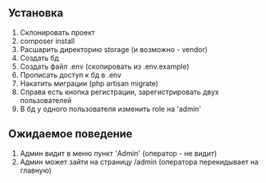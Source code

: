 ## Установка

1. Склонировать проект
2. composer install
3. Расшарить директорию storage (и возможно - vendor)
4. Создать бд
5. Создать файл .env (скопировать из .env.example)
6. Прописать доступ к бд в .env
7. Накатить миграции (php artisan migrate)
8. Справа есть кнопка регистрации, зарегистрировать двух пользователей
9. В бд у одного пользователя изменить role на 'admin'

## Ожидаемое поведение

1. Админ видит в меню пункт 'Admin' (оператор - не видит)
2. Админ может зайти на страницу /admin (оператора перекидывает на главную)